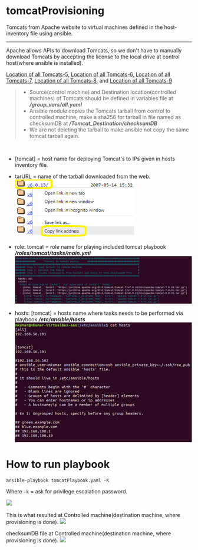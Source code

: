 # tomcatProvisioning
Tomcats from Apache website to virtual machines defined in the host-inventory file using ansible.

----

Apache allows APIs to download Tomcats, so we don't have to manually download Tomcats by accepting the license to the local drive at control host(where ansible is installed).

[Location of all Tomcats-5](https://archive.apache.org/dist/tomcat/tomcat-5/), [Location of all Tomcats-6](https://archive.apache.org/dist/tomcat/tomcat-6/), [Location of all Tomcats-7](https://archive.apache.org/dist/tomcat/tomcat-7/), [Location of all Tomcats-8](https://archive.apache.org/dist/tomcat/tomcat-8/), and [Location of all Tomcats-9](https://archive.apache.org/dist/tomcat/tomcat-9/)
 

>- Source(control machine) and Destination location(controlled machines) of Tomcats should be defined in variables file at **_/group_vars/all.yaml_**
>- Ansible module copies the Tomcats tarball from control to controlled machine, make a sha256 for tarball in file named as checksumDB at **_/Tomcat_Destination/checksumDB_** 
>- We are not deleting the tarball to make ansible not copy the same tomcat tarball again.

<br/>

* [tomcat] = host name for deploying Tomcat's to IPs given in hosts inventory file.
* tarURL = name of the tarball downloaded from the web.
![](images/tomcatArchiveList.png)

* role: tomcat = role name for playing included tomcat playbook **_/roles/tomcat/tasks/main.yml_**
![](images/tomcatPlaybook.png)

* hosts: [tomcat] = hosts name where tasks needs to be performed via playbook **_/etc/ansible/hosts_**
![](images/hosts.PNG)

# How to run playbook

```
ansible-playbook tomcatPlaybook.yaml -K
```
Where
```-k``` = ask for privilege escalation password.


![](images/howToRun.gif)

This is what resulted at Controlled machine(destination machine, where provisioning is done).
![](images/vmOutput.PNG)

checksumDB file at Controlled machine(destination machine, where provisioning is done).
![](images/checksumDB.PNG) 
